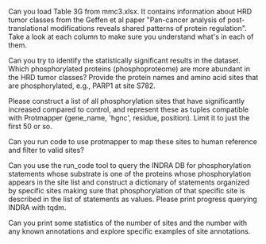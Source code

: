 Can you load Table 3G from mmc3.xlsx. It contains information about HRD tumor classes from the Geffen et al paper "Pan-cancer analysis of
post-translational modifications reveals shared patterns of protein regulation". Take a look at each column to make sure you understand what's in each of them.

Can you try to identify the statistically significant results in the dataset. Which phosphorylated proteins (phosphoproteome) are more abundant in the HRD tumor classes? Provide the protein names and amino acid sites that are phosphorylated, e.g., PARP1 at site S782.

Please construct a list of all phosphorylation sites that have significantly increased compared to control, and represent these as tuples compatible with Protmapper (gene_name, 'hgnc', residue, position). Limit it to just the first 50 or so.

Can you run code to use protmapper to map these sites to human reference and filter to valid sites?

Can you use the run_code tool to query the INDRA DB for phosphorylation statements whose substrate is one of the proteins whose phosphorylation appears in the site list and construct a dictionary of statements organized by specific sites making sure that phosphorylation of that specific site is described in the list of statements as values. Please print progress querying INDRA with tqdm.

Can you print some statistics of the number of sites and the number with any known annotations and explore specific examples of site annotations.
